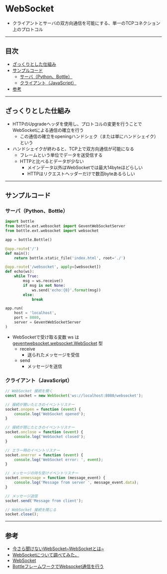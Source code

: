 # WebSocket
- クライアントとサーバの双方向通信を可能にする、単一のTCPコネクション上のプロトコル

***
## 目次
- [ざっくりとした仕組み](#ざっくりとした仕組み)
- [サンプルコード](#サンプルコード)
  - [サーバ（Python、Bottle）](#サーバ（Python、Bottle）)
  - [クライアント（JavaScript）](#クライアント（JavaScript)
- [参考](#参考)

***
## ざっくりとした仕組み
- HTTPのUpgradeヘッダを使用し、プロトコルの変更を行うことでWebSocketによる通信の確立を行う
  - この通信の確立をopeningハンドシェク（または単にハンドシェイク）という
- ハンドシェイクが終わると、TCP上で双方向通信が可能になる
  - フレームという単位でデータを送受信する
  - HTTPと比べるとデータが少ない
    - メインデータ以外はWebSocketでは最大14byteほどらしい
    - HTTPはリクエストヘッダーだけで数百byteあるらしい

***
## サンプルコード
### サーバ（Python、Bottle）
``` python
import bottle
from bottle.ext.websocket import GeventWebSocketServer
from bottle.ext.websocket import websocket

app = bottle.Bottle()

@app.route('/')
def main():
    return bottle.static_file('index.html', root='./')

@app.route('/websocket', apply=[websocket])
def echo(ws):
    while True:
        msg = ws.receive()
        if msg is not None:
            ws.send('echo:{0}'.format(msg))
        else:
            break

app.run(
    host = 'localhost',
    port = 8080,
    server = GeventWebSocketServer
)
```
- WebSocketで受け取る変数 ws は [geventwebsocket.websocket.WebSocket](https://github.com/jgelens/gevent-websocket/blob/master/geventwebsocket/websocket.py#L17) 型
  - receive
    - 送られたメッセージを受信
  - send
    - メッセージを送信

### クライアント（JavaScript）
``` javascript
// WebSocket 接続を開く
const socket = new WebSocket('ws://localhost:8080/websocket');

// 接続が開いたときのイベントリスナー
socket.onopen = function (event) {
    console.log('WebSocket opened');
}

// 接続が閉じたときのイベントリスナー
socket.onclose = function (event) {
    console.log('WebSocket closed');
}

// エラー時のイベントリスナー
socket.onerror = function (event) {
    console.log('WebSocket error: ', event);
}

// メッセージの待ち受けイベントリスナー
socket.onmessage = function (message_event) {
    console.log('Message from server ', message_event.data);
}

// メッセージ送信
socket.send('Message from client');

// WebSocket 接続を閉じる
socket.close();
```

***
## 参考
- [今さら聞けないWebSocket~WebSocketとは~](https://qiita.com/chihiro/items/9d280704c6eff8603389)
- [WebSocketについて調べてみた。](https://qiita.com/south37/items/6f92d4268fe676347160)
- [WebSocket](https://developer.mozilla.org/ja/docs/Web/API/WebSocket)
- [BottleフレームワークでWebsocket通信を行う](https://symfoware.blog.fc2.com/blog-entry-2426.html)
